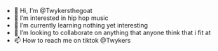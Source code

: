 - 👋 Hi, I’m @Twykersthegoat
- 👀 I’m interested in hip hop music
- 🌱 I’m currently learning nothing yet interesting 
- 💞️ I’m looking to collaborate on anything that anyone think that i fit at
- 📫 How to reach me on tiktok @Twykers 

<!---
Twykersthegoat/Twykersthegoat is a ✨ special ✨ repository because its `README.md` (this file) appears on your GitHub profile.
You can click the Preview link to take a look at your changes.
--->
